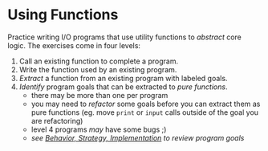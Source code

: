 # Using Functions

Practice writing I/O programs that use utility functions to _abstract_ core logic. The exercises come in four levels:

1. Call an existing function to complete a program.
2. Write the function used by an existing program.
3. _Extract_ a function from an existing program with labeled goals.
4. _Identify_ program goals that can be extracted to _pure functions_.
   - there may be more than one per program
   - you may need to _refactor_ some goals before you can extract them as pure functions (eg. move `print` or `input` calls outside of the goal you are refactoring)
   - level 4 programs _may_ have some bugs ;)
   - _see [Behavior, Strategy, Implementation](../2_behavior_strategy_implementation/) to review program goals_
